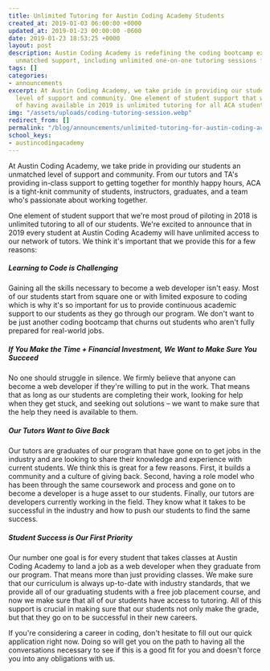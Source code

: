```yaml
---
title: Unlimited Tutoring for Austin Coding Academy Students
created_at: 2019-01-03 06:00:00 +0000
updated_at: 2019-01-23 00:00:00 -0600
date: 2019-01-23 18:53:25 +0000
layout: post
description: Austin Coding Academy is redefining the coding bootcamp experience with
  unmatched support, including unlimited one-on-one tutoring sessions for all students.
tags: []
categories:
- announcements
excerpt: At Austin Coding Academy, we take pride in providing our students an unmatched
  level of support and community. One element of student support that we're most proud
  of having available in 2019 is unlimited tutoring for all ACA students.
img: "/assets/uploads/coding-tutoring-session.webp"
redirect_from: []
permalink: "/blog/announcements/unlimited-tutoring-for-austin-coding-academy-students/"
school_keys:
- austincodingacademy
---
```

At Austin Coding Academy, we take pride in providing our students an unmatched level of support and community. From our tutors and TA's providing in-class support to getting together for monthly happy hours, ACA is a tight-knit community of students, instructors, graduates, and a team who's passionate about working together.

One element of student support that we're most proud of piloting in 2018 is unlimited tutoring to all of our students. We're excited to announce that in 2019 every student at Austin Coding Academy will have unlimited access to our network of tutors. We think it's important that we provide this for a few reasons:

##### Learning to Code is Challenging

Gaining all the skills necessary to become a web developer isn't easy. Most of our students start from square one or with limited exposure to coding which is why it's so important for us to provide continuous academic support to our students as they go through our program. We don't want to be just another coding bootcamp that churns out students who aren't fully prepared for real-world jobs.

##### **If You Make the Time + Financial Investment, We Want to Make Sure You Succeed**

No one should struggle in silence. We firmly believe that anyone can become a web developer if they're willing to put in the work. That means that as long as our students are completing their work, looking for help when they get stuck, and seeking out solutions – we want to make sure that the help they need is available to them.

##### **Our Tutors Want to Give Back**

Our tutors are graduates of our program that have gone on to get jobs in the industry and are looking to share their knowledge and experience with current students. We think this is great for a few reasons. First, it builds a community and a culture of giving back. Second, having a role model who has been through the same coursework and process and gone on to become a developer is a huge asset to our students. Finally, our tutors are developers currently working in the field. They know what it takes to be successful in the industry and how to push our students to find the same success.

##### **Student Success is Our First Priority**

Our number one goal is for every student that takes classes at Austin Coding Academy to land a job as a web developer when they graduate from our program. That means more than just providing classes. We make sure that our curriculum is always up-to-date with industry standards, that we provide all of our graduating students with a free job placement course, and now we make sure that all of our students have access to tutoring. All of this support is crucial in making sure that our students not only make the grade, but that they go on to be successful in their new careers.

If you're considering a career in coding, don't hesitate to fill out our quick application right now. Doing so will get you on the path to having all the conversations necessary to see if this is a good fit for you and doesn't force you into any obligations with us.
